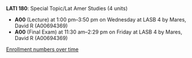 **LATI 180**: Special Topic/Lat Amer Studies (4 units)

- **A00** (Lecture) at 1:00 pm–3:50 pm on Wednesday at LASB 4 by Mares, David R (A00694369)
- **A00** (Final Exam) at 11:30 am–2:29 pm on Friday at LASB 4 by Mares, David R (A00694369)

[Enrollment numbers over time](./LATI180.tsv)
